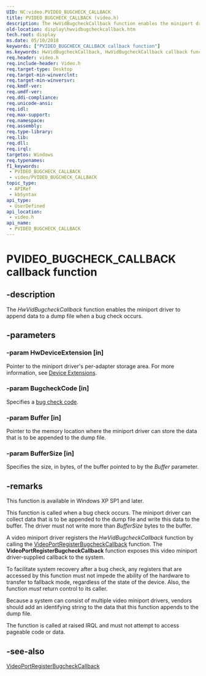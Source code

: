 ```yaml
---
UID: NC:video.PVIDEO_BUGCHECK_CALLBACK
title: PVIDEO_BUGCHECK_CALLBACK (video.h)
description: The HwVidBugcheckCallback function enables the miniport driver to append data to a dump file when a bug check occurs.
old-location: display\hwvidbugcheckcallback.htm
tech.root: display
ms.date: 05/10/2018
keywords: ["PVIDEO_BUGCHECK_CALLBACK callback function"]
ms.keywords: HwVidBugcheckCallback, HwVidBugcheckCallback callback function [Display Devices], PVIDEO_BUGCHECK_CALLBACK, PVIDEO_BUGCHECK_CALLBACK callback, VideoMiniport_Functions_d3dcce93-d172-4948-8cc5-395dd2a1f9a5.xml, display.hwvidbugcheckcallback, video/HwVidBugcheckCallback
req.header: video.h
req.include-header: Video.h
req.target-type: Desktop
req.target-min-winverclnt: 
req.target-min-winversvr: 
req.kmdf-ver: 
req.umdf-ver: 
req.ddi-compliance: 
req.unicode-ansi: 
req.idl: 
req.max-support: 
req.namespace: 
req.assembly: 
req.type-library: 
req.lib: 
req.dll: 
req.irql: 
targetos: Windows
req.typenames: 
f1_keywords:
 - PVIDEO_BUGCHECK_CALLBACK
 - video/PVIDEO_BUGCHECK_CALLBACK
topic_type:
 - APIRef
 - kbSyntax
api_type:
 - UserDefined
api_location:
 - video.h
api_name:
 - PVIDEO_BUGCHECK_CALLBACK
---
```


# PVIDEO_BUGCHECK_CALLBACK callback function


## -description

The <i>HwVidBugcheckCallback</i> function enables the miniport driver to append data to a dump file when a bug check occurs.

## -parameters

### -param HwDeviceExtension [in]


Pointer to the miniport driver's per-adapter storage area. For more information, see <a href="/windows-hardware/drivers/kernel/device-extensions">Device Extensions</a>.

### -param BugcheckCode [in]


Specifies a <a href="/windows-hardware/drivers/debugger/bug-check-code-reference2">bug check code</a>.

### -param Buffer [in]


Pointer to the memory location where the miniport driver can store the data that is to be appended to the dump file.

### -param BufferSize [in]


Specifies the size, in bytes, of the buffer pointed to by the <i>Buffer</i> parameter.

## -remarks

This function is available in Windows XP SP1 and later. 

This function is called when a bug check occurs. The miniport driver can collect data that is to be appended to the dump file and write this data to the buffer. The driver must not write more than <i>BufferSize</i> bytes to the buffer.

A video miniport driver registers the <i>HwVidBugcheckCallback</i> function by calling the <a href="/windows-hardware/drivers/ddi/video/nf-video-videoportregisterbugcheckcallback">VideoPortRegisterBugcheckCallback</a> function. The <b>VideoPortRegisterBugcheckCallback</b> function exposes this video miniport driver-supplied callback to the system.

To facilitate system recovery after a bug check, any registers that are accessed by this function must not impede the ability of the hardware to transfer to fallback mode, regardless of the state of the device. Also, the function <i>must</i> return control to its caller.

Because a system can consist of multiple video miniport drivers, vendors should add an identifying string to the data that this function appends to the dump file. 

The function is called at raised IRQL and must not attempt to access pageable code or data.

## -see-also

<a href="/windows-hardware/drivers/ddi/video/nf-video-videoportregisterbugcheckcallback">VideoPortRegisterBugcheckCallback</a>

